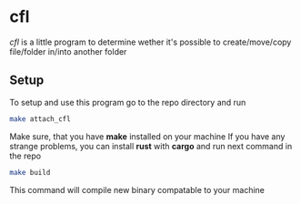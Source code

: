 # **cfl**

_cfl_ is a little program to determine wether it's possible to create/move/copy file/folder in/into another folder

## Setup

To setup and use this program go to the repo directory and run

```sh
make attach_cfl
```

Make sure, that you have **make** installed on your machine
If you have any strange problems, you can install **rust** with **cargo** and run next command in the repo

```sh
make build
```

This command will compile new binary compatable to your machine
